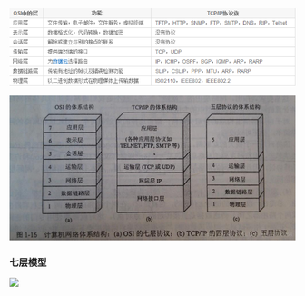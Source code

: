 









![](./image/784487-20170118164512515-2009100776.png)









![](./image/20180205102246760.png)





































### 七层模型

![](/home/panocom/node/daily_note/网络/image/420532-20190403103254194-2100386349.png)